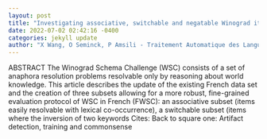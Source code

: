 ```yaml
--- 
layout: post 
title: "Investigating associative, switchable and negatable Winograd items on renewed French data sets" 
date: 2022-07-02 02:42:16 -0400 
categories: jekyll update 
author: "X Wang, O Seminck, P Amsili - Traitement Automatique des Langues Naturelles, 2022" 
--- 
```

ABSTRACT The Winograd Schema Challenge (WSC) consists of a set of anaphora resolution problems resolvable only by reasoning about world knowledge. This article describes the update of the existing French data set and the creation of three subsets allowing for a more robust, fine-grained evaluation protocol of WSC in French (FWSC): an associative subset (items easily resolvable with lexical co-occurrence), a switchable subset (items where the inversion of two keywords Cites: Back to square one: Artifact detection, training and commonsense